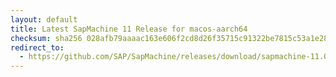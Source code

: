 ```yaml
---
layout: default
title: Latest SapMachine 11 Release for macos-aarch64
checksum: sha256 028afb79aaaac163e606f2cd8d26f35715c91322be7815c53a1e287404052ed8
redirect_to:
  - https://github.com/SAP/SapMachine/releases/download/sapmachine-11.0.22/sapmachine-jre-11.0.22_macos-aarch64_bin.tar.gz
---
```


